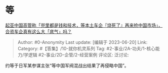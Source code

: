 # 等
[起亚中国高管称「兜里都是钱和技术，等本土车企『烧死了』再来抢中国市场」，合资车企真有这么大「底气」吗？](https://www.zhihu.com/question/606938136/answer/3081915461)

> Author: #0-Anonymity
> Last update: [编辑于 2023-06-20]
> Link:
> Category: #【答集】/10-就你机灵系列 
> Tag: #2-事业/2A-功夫/1-核心能力/学逻辑 #2-事业/2D-企管/2-经营案例
> 评论区:
> 泛讨论:

约等于日军某参谋主张“等中国军阀混战出结果了再侵略中国”。
